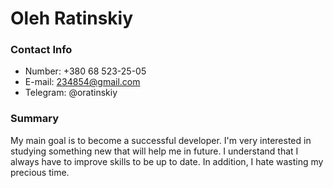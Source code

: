 # Oleh Ratinskiy
### Contact Info
* Number: +380 68 523-25-05
* E-mail: 234854@gmail.com
* Telegram: @oratinskiy

### Summary
My main goal is to become a successful developer. I'm very interested in studying something new that will help me in future. I understand that I always have to improve skills to be up to date. In addition, I hate wasting my precious time.

